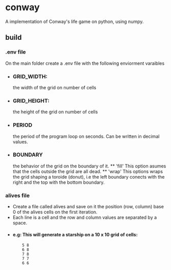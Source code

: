 # conway
A implementation of Conway's life game on python, using numpy.

## build
### .env file
On the main folder create a .env file with the following enviorment varaibles
* ### GRID_WIDTH:
    the width of the grid on number of cells
* ### GRID_HEIGHT:
    the height of the grid on number of cells
* ### PERIOD
    the period of the program loop on seconds. Can be written in decimal values.
* ### BOUNDARY
    the behavior of the grid on the boundary of it.
    ** 'fill' This option asumes that the cells outside the grid are all dead.
    ** 'wrap' This options wraps the grid shaping a toroide (donut), i.e the left boundary conects with the right and the top with the bottom boundary.

### alives file
  * Create a file called alives and save on it the position (row, column) base 0 of the alives cells on the first iteration.
  * Each line is a cell and the row and column values are separated by a space.
* #### e.g: This will generate a starship on a 10 x 10 grid of cells:
          5 8
          6 8
          7 8
          7 7
          6 6
      
